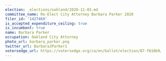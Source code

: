 ```yaml
---
election: _elections/oakland/2020-11-03.md
committee_name: Re-Elect City Attorney Barbara Parker 2020
filer_id: '1427469'
is_accepted_expenditure_ceiling: true
is_incumbent: true
name: Barbara Parker
occupation: Oakland City Attorney
photo_url: barbara_parker.png
twitter_url: BarbaraJParker1
votersedge_url: https://votersedge.org/ca/en/ballot/election/87-f810b9/address/null/zip/94611/contests/contest/21264/candidate/151384?cty=ca%2falm
---
```

